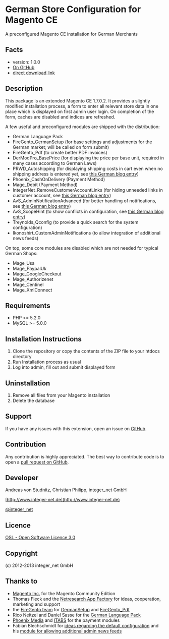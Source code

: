 German Store Configuration for Magento CE
=====================
A preconfigured Magento CE installation for German Merchants

Facts
-----
- version: 1.0.0
- [On GitHub](https://github.com/integer-net/GermanStoreConfig)
- [direct download link](https://github.com/integer-net/GermanStoreConfig/archive/master.zip)

Description
-----------
This package is an extended Magento CE 1.7.0.2.
It provides a slightly modified installation process, a form to enter all relevant store data in one place which
is displayed on first admin user login. On completion of the form, caches are disabled and indices are refreshed.

A few useful and preconfigured modules are shipped with the distribution:
- German Language Pack
- FireGento_GermanSetup (for base settings and adjustments for the German market; will be called on form submit)
- FireGento_Pdf (to create better PDF invoices)
- DerModPro_BasePrice (for displaying the price per base unit, required in many cases according to German Laws)
- PRWD_Autoshipping (for displaying shipping costs in cart even when no shipping address is entered yet, see [this German blog entry](http://www.avs-webentwicklung.de/nc/blog/artikel/versandkosten-im-warenkorb-anzeigen.html))
- Phoenix_CashOnDelivery (Payment Method)
- Mage_Debit (Payment Method)
- IntegerNet_RemoveCustomerAccountLinks (for hiding unneeded links in customer account, see [this German blog entry](http://www.integer-net.de/benutzerkonto-magento-deaktivieren-von-menupunkten/))
- AvS_AdminNotificationAdvanced (for better handling of notifications, see [this German blog entry](http://www.avs-webentwicklung.de/nc/blog/artikel/magento-verbesserte-benachrichtigungen-im-admin-bereich.html))
- AvS_ScopeHint (to show conflicts in configuration, see [this German blog entry](http://www.avs-webentwicklung.de/nc/blog/artikel/warnung-bei-ueberschriebenen-konfigurations-optionen-kostenloses-magento-modul.html))
- Treynolds_Qconfig (to provide a quick search for the system configuration)
- Ikonoshirt_CustomAdminNotifications (to allow integration of additional news feeds)

On top, some core modules are disabled which are not needed for typical German Shops:
- Mage_Usa
- Mage_PaypalUk
- Mage_GoogleCheckout
- Mage_Authorizenet
- Mage_Centinel
- Mage_XmlConnect

Requirements
------------
- PHP >= 5.2.0
- MySQL >= 5.0.0

Installation Instructions
-------------------------
1. Clone the repository or copy the contents of the ZIP file to your htdocs directory
2. Run Installation process as usual
3. Log into admin, fill out and submit displayed form

Uninstallation
--------------
1. Remove all files from your Magento installation
2. Delete the database

Support
-------
If you have any issues with this extension, open an issue on [GitHub](https://github.com/integer-net/GermanStoreConfig/issues).

Contribution
------------
Any contribution is highly appreciated. The best way to contribute code is to open a [pull request on GitHub](https://help.github.com/articles/using-pull-requests).

Developer
---------
Andreas von Studnitz, Christian Philipp, integer_net GmbH

[http://www.integer-net.de](http://www.integer-net.de)

[@integer_net](https://twitter.com/integer_net)

Licence
-------
[OSL - Open Software Licence 3.0](http://opensource.org/licenses/osl-3.0.php)

Copyright
---------
(c) 2012-2013 integer_net GmbH

Thanks to
---------
- [Magento Inc.](http://www.magentocommerce.com/) for the Magento Community Edition
- Thomas Fleck and the [Netresearch App Factory](http://www.nr-apps.com) for ideas, cooperation, marketing and support
- the [FireGento team](https://github.com/firegento) for [GermanSetup](https://github.com/firegento/firegento-germansetup) and [FireGento_Pdf](https://github.com/firegento/firegento-pdf)
- Rico Neitzel and Daniel Sasse for the [German Language Pack](https://github.com/riconeitzel/German_LocalePack_de_DE)
- [Phoenix Media](http://www.phoenix-media.eu) and [ITABS](http://www.itabs.de) for the payment modules
- Fabian Blechschmidt for [ideas regarding the default configuration](https://github.com/Schrank/DefaultDeveloperConfig) and his [module for allowing additional admin news feeds](https://github.com/ikonoshirt/CustomAdminNotifications)